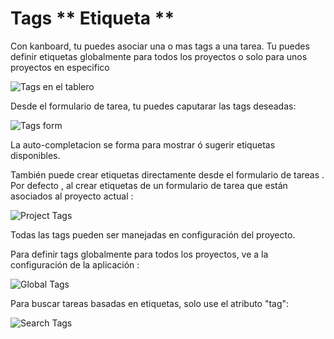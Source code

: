Tags ** Etiqueta **
====================

Con kanboard, tu puedes asociar una o mas tags a una tarea.
Tu puedes definir etiquetas globalmente para todos los proyectos o solo para unos proyectos en especifico

![Tags en el tablero](screenshots/tags-board.png)

Desde el formulario de tarea, tu puedes caputarar las tags deseadas:

![Tags form](screenshots/tags-task.png)

La auto-completacion se forma para mostrar ó sugerir etiquetas disponibles.

También puede crear etiquetas directamente desde el formulario de tareas .
Por defecto , al crear etiquetas de un formulario de tarea que están asociados al proyecto actual :

![Project Tags](screenshots/tags-projects.png)

Todas las tags pueden ser manejadas en configuración del proyecto.

Para definir tags globalmente para todos los proyectos, ve a la configuración de la aplicación :

![Global Tags](screenshots/tags-global.png)

Para buscar tareas basadas en etiquetas, solo use el atributo "tag":

![Search Tags](screenshots/tags-search.png)
